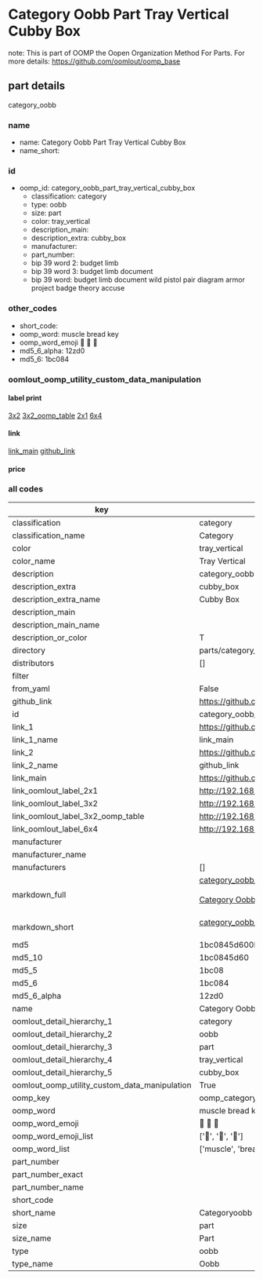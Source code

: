 # Category Oobb Part Tray Vertical Cubby Box  

note: This is part of OOMP the Oopen Organization Method For Parts. For more details: https://github.com/oomlout/oomp_base

##  part details



category_oobb

### name
* name: Category Oobb Part Tray Vertical Cubby Box
* name_short: 
### id
* oomp_id: category_oobb_part_tray_vertical_cubby_box
  * classification: category
  * type: oobb
  * size: part
  * color: tray_vertical
  * description_main: 
  * description_extra: cubby_box
  * manufacturer: 
  * part_number: 
  * bip 39 word 2: budget limb
  * bip 39 word 3: budget limb document
  * bip 39 word: budget limb document wild pistol pair diagram armor project badge theory accuse

### other_codes
* short_code: 
* oomp_word: muscle bread key
* oomp_word_emoji :muscle: :bread: :key:
* md5_6_alpha: 12zd0
* md5_6: 1bc084






### oomlout_oomp_utility_custom_data_manipulation
#### label print
[3x2](http://192.168.1.245:1112/?label=oomp%2012zd0)
[3x2_oomp_table](http://192.168.1.107:1112/?label=oomp%2012zd0)
[2x1](http://192.168.1.242:1112/?label=oomp%2012zd0)
[6x4](http://192.168.1.55:1112/?label=oomp%2012zd0)    

#### link

[link_main](https://github.com/oomlout/oomlout_oomp_current_version_messy/tree/main/parts/category_oobb_part_tray_vertical_cubby_box) [github_link](https://github.com/oomlout/oomlout_oomp_part_src/tree/main/parts/category_oobb_part_tray_vertical_cubby_box)                             

#### price







### all codes 
| key | value |  
| --- | --- |  
| classification | category |  
| classification_name | Category |  
| color | tray_vertical |  
| color_name | Tray Vertical |  
| description | category_oobb |  
| description_extra | cubby_box |  
| description_extra_name | Cubby Box |  
| description_main |  |  
| description_main_name |  |  
| description_or_color | T  |  
| directory | parts/category_oobb_part_tray_vertical_cubby_box |  
| distributors | [] |  
| filter |  |  
| from_yaml | False |  
| github_link | https://github.com/oomlout/oomlout_oomp_part_src/tree/main/parts/category_oobb_part_tray_vertical_cubby_box |  
| id | category_oobb_part_tray_vertical_cubby_box |  
| link_1 | https://github.com/oomlout/oomlout_oomp_current_version_messy/tree/main/parts/category_oobb_part_tray_vertical_cubby_box |  
| link_1_name | link_main |  
| link_2 | https://github.com/oomlout/oomlout_oomp_part_src/tree/main/parts/category_oobb_part_tray_vertical_cubby_box |  
| link_2_name | github_link |  
| link_main | https://github.com/oomlout/oomlout_oomp_current_version_messy/tree/main/parts/category_oobb_part_tray_vertical_cubby_box |  
| link_oomlout_label_2x1 | http://192.168.1.242:1112/?label=oomp%2012zd0 |  
| link_oomlout_label_3x2 | http://192.168.1.245:1112/?label=oomp%2012zd0 |  
| link_oomlout_label_3x2_oomp_table | http://192.168.1.107:1112/?label=oomp%2012zd0 |  
| link_oomlout_label_6x4 | http://192.168.1.55:1112/?label=oomp%2012zd0 |  
| manufacturer |  |  
| manufacturer_name |  |  
| manufacturers | [] |  
| markdown_full | [category_oobb_part_tray_vertical_cubby_box](https://github.com/oomlout/oomlout_oomp_current_version_messy/tree/main/parts/category_oobb_part_tray_vertical_cubby_box)<br>[](https://github.com/oomlout/oomlout_oomp_current_version_messy/tree/main/parts/category_oobb_part_tray_vertical_cubby_box)<br>[Category Oobb Part Tray Vertical Cubby Box](https://github.com/oomlout/oomlout_oomp_current_version_messy/tree/main/parts/category_oobb_part_tray_vertical_cubby_box)<br><br> |  
| markdown_short | [category_oobb_part_tray_vertical_cubby_box](https://github.com/oomlout/oomlout_oomp_current_version_messy/tree/main/parts/category_oobb_part_tray_vertical_cubby_box)<br><br> |  
| md5 | 1bc0845d600be79e7c52bfb080e070ec |  
| md5_10 | 1bc0845d60 |  
| md5_5 | 1bc08 |  
| md5_6 | 1bc084 |  
| md5_6_alpha | 12zd0 |  
| name | Category Oobb Part Tray Vertical Cubby Box |  
| oomlout_detail_hierarchy_1 | category |  
| oomlout_detail_hierarchy_2 | oobb |  
| oomlout_detail_hierarchy_3 | part |  
| oomlout_detail_hierarchy_4 | tray_vertical |  
| oomlout_detail_hierarchy_5 | cubby_box |  
| oomlout_oomp_utility_custom_data_manipulation | True |  
| oomp_key | oomp_category_oobb_part_tray_vertical_cubby_box |  
| oomp_word | muscle bread key |  
| oomp_word_emoji | :muscle: :bread: :key: |  
| oomp_word_emoji_list | [':muscle:', ':bread:', ':key:'] |  
| oomp_word_list | ['muscle', 'bread', 'key'] |  
| part_number |  |  
| part_number_exact |  |  
| part_number_name |  |  
| short_code |  |  
| short_name | Categoryoobb |  
| size | part |  
| size_name | Part |  
| type | oobb |  
| type_name | Oobb |  
